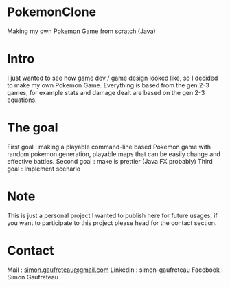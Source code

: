 # PokemonClone
Making my own Pokemon Game from scratch (Java)

# Intro
I just wanted to see how game dev / game design looked like, so I decided to make my own Pokemon Game.
Everything is based from the gen 2-3 games, for example stats and damage dealt are based on the gen 2-3 equations.

# The goal
First goal : making a playable command-line based Pokemon game with random pokemon generation, playable maps that can be easily change and effective battles.
Second goal : make is prettier (Java FX probably)
Third goal : Implement scenario

# Note
This is just a personal project I wanted to publish here for future usages, if you want to participate to this project please head for the contact section.

# Contact
Mail : simon.gaufreteau@gmail.com
Linkedin : simon-gaufreteau
Facebook : Simon Gaufreteau
